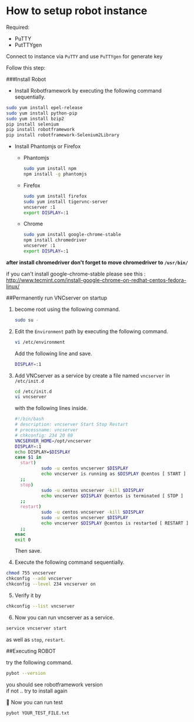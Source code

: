 # How to setup robot instance
Required:
* PuTTY
* PutTTYgen

Connect to instance via `PuTTY` and use `PuTTYgen` for generate key  

Follow this step:

###Install Robot
* Install Robotframework by executing the following command sequentially.

```sh
sudo yum install epel-release  
sudo yum install python-pip  
sudo yum install bzip2
pip install selenium  
pip install robotframework
pip install robotframework-Selenium2Library  
```

* Install Phantomjs or Firefox  
  - Phantomjs  
    ```sh
    sudo yum install npm  
    npm install -g phantomjs
    ```

  - Firefox
    ```sh
    sudo yum install firefox
    sudo yum install tigervnc-server  
    vncserver :1  
    export DISPLAY=:1  
    ```

  - Chrome
    ```sh
    sudo yum install google-chrome-stable  
    npm install chromedriver
    vncserver :1  
    export DISPLAY=:1
    ```

**after install chromedriver don't forget to move chromedriver to `/usr/bin/`**

if you can't install google-chrome-stable please see this : http://www.tecmint.com/install-google-chrome-on-redhat-centos-fedora-linux/

##Permanently run VNCserver on startup
1.  become root using the following command.
    ```sh
    sudo su -
    ```

2.  Edit the `Environment` path by executing the following command.
    ```sh
    vi /etc/environment
    ```

    Add the following line and save.
    ```sh
    DISPLAY=:1
    ```

3.  Add VNCserver as a service by create a file named `vncserver` in `/etc/init.d`

    ```sh
    cd /etc/init.d
    vi vncserver
    ```
    with the following lines inside.
    ```sh
    #!/bin/bash
    # description: vncserver Start Stop Restart
    # processname: vncserver
    # chkconfig: 234 20 80
    VNCSERVER_HOME=/opt/vncserver
    DISPLAY=:1
    echo DISPLAY=$DISPLAY
    case $1 in
      start)
              sudo -u centos vncserver $DISPLAY
              echo vncserver is running as $DISPLAY @centos [ START ]  
      ;;
      stop)
              sudo -u centos vncserver -kill $DISPLAY
              echo vncserver $DISPLAY @centos is terminated [ STOP ]
      ;;
      restart)
              sudo -u centos vncserver -kill $DISPLAY
              sudo -u centos vncserver $DISPLAY
              echo vncserver $DISPLAY @centos is restarted [ RESTART ]
      ;;
    esac
    exit 0
    ```
    Then save.

4.  Execute the following command sequentially.
```sh
chmod 755 vncserver
chkconfig --add vncserver
chkconfig --level 234 vncserver on
```

5.  Verify it by
```sh
chkconfig --list vncserver
```

6.  Now you can run vncserver as a service.
```sh
service vncserver start
```
as well as `stop`, `restart`.


##Executing ROBOT

try the following command.
```sh
pybot --version
```
you should see robotframework version  
if not .. try to install again

:speech_balloon: Now you can run test  

```sh
pybot YOUR_TEST_FILE.txt  
```
